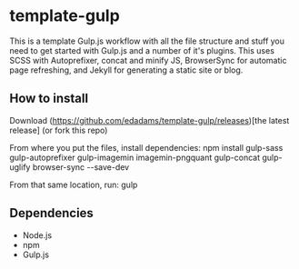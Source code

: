 # template-gulp
This is a template Gulp.js workflow with all the file structure and stuff you need to get started with Gulp.js and a number of it's plugins. This uses SCSS with Autoprefixer, concat and minify JS, BrowserSync for automatic page refreshing, and Jekyll for generating a static site or blog.

## How to install

Download (https://github.com/edadams/template-gulp/releases)[the latest release] (or fork this repo)

From where you put the files, install dependencies: 
    npm install gulp-sass gulp-autoprefixer gulp-imagemin imagemin-pngquant gulp-concat gulp-uglify browser-sync --save-dev 

From that same location, run:
    gulp
    
## Dependencies

- Node.js
- npm
- Gulp.js
